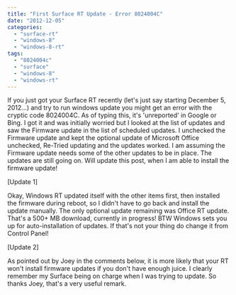 ```yaml
---
title: "First Surface RT Update - Error 8024004C"
date: "2012-12-05"
categories: 
  - "surface-rt"
  - "windows-8"
  - "windows-8-rt"
tags: 
  - "8024004c"
  - "surface"
  - "windows-8"
  - "windows-rt"
---
```


If you just got your Surface RT recently (let's just say starting December 5, 2012...) and try to run windows update you might get an error with the cryptic code 8024004C. As of typing this, it's 'unreported' in Google or Bing. I got it and was initially worried but I looked at the list of updates and saw the Firmware update in the list of scheduled updates. I unchecked the Firmware update and kept the optional update of Microsoft Office unchecked, Re-Tried updating and the updates worked. I am assuming the Firmware update needs some of the other updates to be in place. The updates are still going on. Will update this post, when I am able to install the firmware update!

\[Update 1\]

Okay, Windows RT updated itself with the other items first, then installed the firmware during reboot, so I didn't have to go back and install the update manually. The only optional update remaining was Office RT update. That's a 500+ MB download, currently in progress! BTW Windows sets you up for auto-installation of updates. If that's not your thing do change it from Control Panel!

\[Update 2\]

As pointed out by Joey in the comments below, it is more likely that your RT won't install firmware updates if you don't have enough juice. I clearly remember my Surface being on charge when I was trying to update. So thanks Joey, that's a very useful remark.
